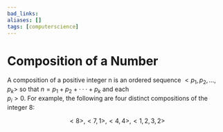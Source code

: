 ```yaml
---
bad_links: 
aliases: []
tags: [computerscience]
---
```

# Composition of a Number

A composition of a positive integer n is an ordered sequence $<p_1, p_2, … , p_k>$ so that $n = p_1 + p_2 + · · · + p_k$ and each  
$p_i > 0$. For example, the following are four distinct compositions of the integer 8:

$$
<8>, <7,1>, <4, 4>, <1,2,3,2> 
$$